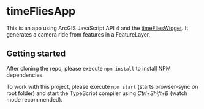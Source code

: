 # timeFliesApp
This is an app using ArcGIS JavaScript API 4 and the [timeFliesWidget](https://github.com/esride-nik/timeFliesWidget "The timeFliesWidget repo"). It generates a camera ride from features in a FeatureLayer.

## Getting started
After cloning the repo, please execute ```npm install``` to install NPM dependencies.

To work with this project, please execute ```npm start``` (starts browser-sync on root folder) and start the TypeScript compiler using <i>Ctrl+Shift+B</i> (watch mode recommended).